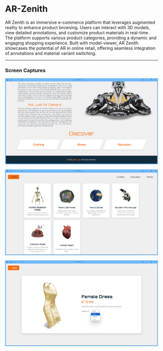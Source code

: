 # AR-Zenith
 
AR Zenith is an immersive e-commerce platform that leverages augmented reality to enhance product browsing. Users can interact with 3D models, view detailed annotations, and customize product materials in real-time. The platform supports various product categories, providing a dynamic and engaging shopping experience. Built with model-viewer, AR Zenith showcases the potential of AR in online retail, offering seamless integration of annotations and material variant switching.

---

### Screen Captures
![AR Zenith Home Page](images/demo1.png)

![Education Category Page](images/demo2.png)

![A product with variant materials](images/demo3.png)
